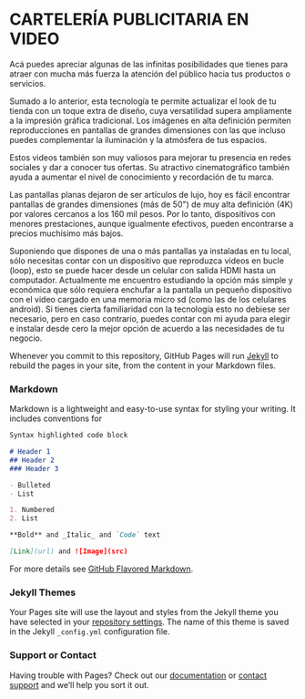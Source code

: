 # CARTELERÍA PUBLICITARIA EN VIDEO

Acá puedes apreciar algunas de las infinitas posibilidades que tienes para atraer con mucha más fuerza la atención del público hacia tus productos o servicios. 

Sumado a lo anterior, esta tecnología te permite actualizar el look de tu tienda con un toque extra de diseño, cuya versatilidad supera ampliamente a la impresión gráfica tradicional. Los imágenes en alta definición permiten reproducciones en pantallas de grandes dimensiones con las que incluso puedes complementar la iluminación y la atmósfera de tus espacios.

Estos videos también son muy valiosos para mejorar tu presencia en redes sociales y dar a conocer tus ofertas. Su atractivo cinematográfico también ayuda a aumentar el nivel de conocimiento y recordación de tu marca.

Las pantallas planas dejaron de ser artículos de lujo, hoy es fácil encontrar pantallas de grandes dimensiones (más de 50") de muy alta definición (4K) por valores cercanos a los 160 mil pesos. Por lo tanto, dispositivos con menores prestaciones, aunque igualmente efectivos, pueden encontrarse a precios muchísimo más bajos.

Suponiendo que dispones de una o más pantallas ya instaladas en tu local, sólo necesitas contar con un dispositivo que reproduzca videos en bucle (loop), esto se puede hacer desde un celular con salida HDMI hasta un computador. Actualmente me encuentro estudiando la opción más simple y económica que sólo requiera enchufar a la pantalla un pequeño dispositivo con el video cargado en una memoria micro sd (como las de los celulares android). Si tienes cierta familiaridad con la tecnología esto no debiese ser necesario, pero en caso contrario, puedes contar con mi ayuda para elegir e instalar desde cero la mejor opción de acuerdo a las necesidades de tu negocio.

Whenever you commit to this repository, GitHub Pages will run [Jekyll](https://jekyllrb.com/) to rebuild the pages in your site, from the content in your Markdown files.

### Markdown

Markdown is a lightweight and easy-to-use syntax for styling your writing. It includes conventions for

```markdown
Syntax highlighted code block

# Header 1
## Header 2
### Header 3

- Bulleted
- List

1. Numbered
2. List

**Bold** and _Italic_ and `Code` text

[Link](url) and ![Image](src)
```

For more details see [GitHub Flavored Markdown](https://guides.github.com/features/mastering-markdown/).

### Jekyll Themes

Your Pages site will use the layout and styles from the Jekyll theme you have selected in your [repository settings](https://github.com/cbriones/motiongraphics/settings). The name of this theme is saved in the Jekyll `_config.yml` configuration file.

### Support or Contact

Having trouble with Pages? Check out our [documentation](https://help.github.com/categories/github-pages-basics/) or [contact support](https://github.com/contact) and we’ll help you sort it out.
